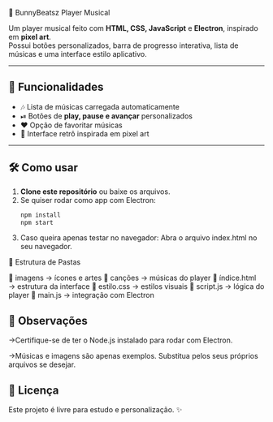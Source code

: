 🎵 BunnyBeatsz Player Musical

Um player musical feito com **HTML, CSS, JavaScript** e **Electron**, inspirado em **pixel art**.  
Possui botões personalizados, barra de progresso interativa, lista de músicas e uma interface estilo aplicativo.

---

## 🚀 Funcionalidades
- 🎶 Lista de músicas carregada automaticamente  
- ⏯ Botões de **play, pause e avançar** personalizados  
- ❤️ Opção de favoritar músicas  
- 🎨 Interface retrô inspirada em pixel art  

---

## 🛠 Como usar
1. **Clone este repositório** ou baixe os arquivos.
2. Se quiser rodar como app com Electron:
   ```bash
   npm install
   npm start
3. Caso queira apenas testar no navegador:
Abra o arquivo index.html no seu navegador.   

📂 Estrutura de Pastas

📁 imagens       → ícones e artes
📁 canções       → músicas do player
📄 índice.html   → estrutura da interface
📄 estilo.css    → estilos visuais
📄 script.js     → lógica do player
📄 main.js       → integração com Electron

## 📝 Observações

→Certifique-se de ter o Node.js instalado para rodar com Electron.

→Músicas e imagens são apenas exemplos. Substitua pelos seus próprios arquivos se desejar.

## 📜 Licença

Este projeto é livre para estudo e personalização. ✨